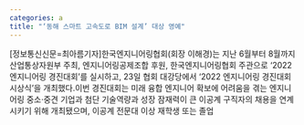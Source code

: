 ```yaml
---
categories: a
title: "‘동해 스마트 고속도로 BIM 설계’ 대상 영예"
---
```

[정보통신신문=최아름기자]한국엔지니어링협회(회장 이해경)는 지난 6월부터 8월까지 산업통상자원부 주최, 엔지니어링공제조합 후원, 한국엔지니어링협회 주관으로 &lsquo;2022 엔지니어링 경진대회&rsquo;를 실시하고, 23일 협회 대강당에서 &lsquo;2022 엔지니어링 경진대회 시상식&rsquo;을 개최했다.이번 경진대회는 미래 융합 엔지니어 확보에 어려움을 겪는 엔지니어링 중소&middot;중견 기업과 첨단 기술역량과 성장 잠재력이 큰 이공계 구직자의 채용을 연계시키기 위해 개최됐으며, 이공계 전문대 이상 재학생 또는 졸업
